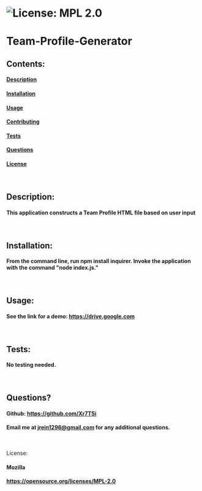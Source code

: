 

 # ![License: MPL 2.0](https://img.shields.io/badge/License-MPL%202.0-brightgreen.svg)

  # Team-Profile-Generator

  ## Contents:
  #### [Description](#description:)
  #### [Installation](#installation:)
  #### [Usage](#usage;)
  #### [Contributing](#contributing:)
  #### [Tests](#tests:)
  #### [Questions](#questions:)
  #### [License](#license:)
  &nbsp;
  
  ## Description: 

  #### This application constructs a Team Profile HTML file based on user input
  &nbsp;

  ## Installation: 

  #### From the command line, run npm install inquirer. Invoke the application with the command "node index.js."
  &nbsp;

  ## Usage: 

  #### See the link for a demo: https://drive.google.com
  &nbsp;

  ## Tests: 

  #### No testing needed.
  &nbsp;
  
  ## Questions?

  #### Github: https://github.com/Xr7TSi
  #### Email me at jrein1296@gmail.com for any additional questions.
  &nbsp;

  License:
  #### Mozilla
  #### https://opensource.org/licenses/MPL-2.0